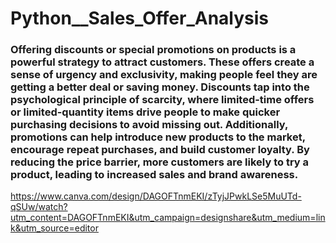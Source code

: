 # Python__Sales_Offer_Analysis
### Offering discounts or special promotions on products is a powerful strategy to attract customers. These offers create a sense of urgency and exclusivity, making people feel they are getting a better deal or saving money. Discounts tap into the psychological principle of scarcity, where limited-time offers or limited-quantity items drive people to make quicker purchasing decisions to avoid missing out. Additionally, promotions can help introduce new products to the market, encourage repeat purchases, and build customer loyalty. By reducing the price barrier, more customers are likely to try a product, leading to increased sales and brand awareness.

https://www.canva.com/design/DAGOFTnmEKI/zTyjJPwkLSe5MuUTd-qSUw/watch?utm_content=DAGOFTnmEKI&utm_campaign=designshare&utm_medium=link&utm_source=editor
